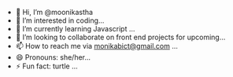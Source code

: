 - 👋 Hi, I’m @moonikastha
- 👀 I’m interested in coding...
- 🌱 I’m currently learning Javascript ...
- 💞️ I’m looking to collaborate on front end projects for upcoming...
- 📫 How to reach me via monikabict@gmail.com ...
- 😄 Pronouns: she/her...
- ⚡ Fun fact: turtle ...

<!---
moonikastha/moonikastha is a ✨ special ✨ repository because its `README.md` (this file) appears on your GitHub profile.
You can click the Preview link to take a look at your changes.
--->
